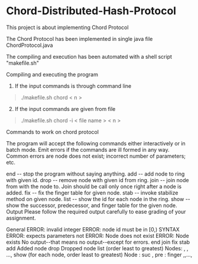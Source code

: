 # Chord-Distributed-Hash-Protocol
This project is about implementing Chord Protocol

The Chord Protocol has been implemented in single java file ChordProtocol.java

The compiling and execution has been automated with a shell script "makefile.sh"

Compiling and executing the program

1) If the input commands is through command line

> ./makefile.sh chord < n >

2) If the input commands are given from file

> ./makefile.sh chord -i < file name > < n >

Commands to work on chord protocol

The program will accept the following commands either interactively or in batch mode. Emit errors if the commands are ill formed in any way. Common errors are node does not exist; incorrect number of parameters; etc.

end -- stop the program without saying anything.
add <id> -- add node to ring with given id.
drop <id> -- remove node with given id from ring.
join <from> <to> -- join node from with the node to. Join should be call only once right after a node is added.
fix <id> -- fix the finger table for given node.
stab <id> -- invoke stabilize method on given node.
list -- show the id for each node in the ring.
show <id> -- show the successor, predecessor, and finger table for the given node.
Output
Please follow the required output carefully to ease grading of your assignment.

General
ERROR: invalid integer <n>
ERROR: node id must be in [0,<n>)
SYNTAX ERROR: <cmd> expects <n> parameters not <m>
ERROR: Node <n> does not exist
ERROR: Node <n> exists
No output--that means no output--except for errors.
end
join
fix
stab
add
Added node <n>
drop
Dropped node <n>
list (order least to greatest)
Nodes: <n1>, <n2>, ..., <nM>
show (for each node, order least to greatest)
Node <n>: suc <n1>, pre <n2 or None>: finger <f1>,<f2>,...,<fM>
